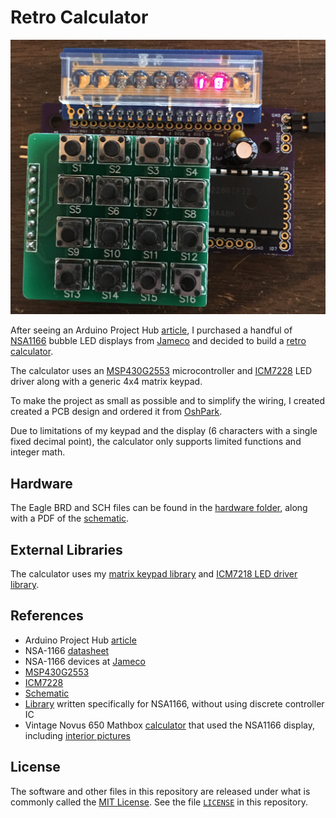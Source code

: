 # Retro Calculator

![Retro Calculator Image][8]

After seeing an Arduino Project Hub [article][5], I purchased a handful of [NSA1166][2] bubble LED displays from [Jameco][3] and decided to build a [retro calculator][8].

The calculator uses an [MSP430G2553][9] microcontroller and [ICM7228][10] LED driver along with a generic 4x4 matrix keypad.

To make the project as small as possible and to simplify the wiring, I created created a PCB design and ordered it from [OshPark][11].

Due to limitations of my keypad and the display (6 characters with a single fixed decimal point), the calculator only supports limited functions and integer math.

## Hardware

The Eagle BRD and SCH files can be found in the [hardware folder][12], along with a PDF of the [schematic][14].

## External Libraries

The calculator uses my [matrix keypad library][13] and [ICM7218 LED driver library][15].

## References

* Arduino Project Hub [article][5]
* NSA-1166 [datasheet][2]
* NSA-1166 devices at [Jameco][3]
* [MSP430G2553][9]
* [ICM7228][10]
* [Schematic][14]
* [Library][4] written specifically for NSA1166, without using discrete controller IC
* Vintage Novus 650 Mathbox [calculator][6] that used the NSA1166 display, including [interior pictures][7]

## License

The software and other files in this repository are released under what is commonly called the [MIT License][100]. See the file [`LICENSE`][101] in this repository.

[1]: https://github.com/Andy4495/matrix-keypad-library
[2]: https://www.jameco.com/Jameco/Products/ProdDS/2210976NAT.pdf
[3]: https://www.jameco.com/z/NSA1166-National-Semiconductor-LED-Display-7-Segment-Red-0-10-Inch-6-Digit-1-65V-5mA-2-Inch-Long_2210976.html
[4]: https://github.com/8bitkick/SevSegPlus
[5]: https://create.arduino.cc/projecthub/8bitkick/retro-led-bubble-display-d357e9
[6]: https://www.keesvandersanden.nl/calculators/novus650.php
[7]: https://www.keesvandersanden.nl/calculators/novus650_inside.php
[8]: ./hardware/Calculator.jpeg
[9]: https://www.ti.com/product/MSP430G2553
[10]: https://www.renesas.com/us/en/www/doc/datasheet/icm7228.pdf
[11]: https://oshpark.com/
[12]: ./hardware
[13]: https://github.com/Andy4495/matrix-keypad-library
[14]: ./hardware/retro-calculator-schematic.pdf
[15]: https://github.com/Andy4495/ICM7218
[100]: https://choosealicense.com/licenses/mit/
[101]: ./LICENSE
[200]: https://github.com/Andy4495/retro-calculator
